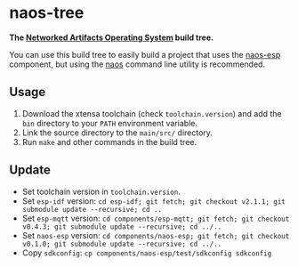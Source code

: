 # naos-tree

**The [Networked Artifacts Operating System](https://github.com/shiftr-io/naos) build tree.**

You can use this build tree to easily build a project that uses the [naos-esp](https://github.com/shiftr-io/naos-esp) component, but using the [naos](https://github.com/shiftr-io/naos) command line utility is recommended.

## Usage

1. Download the xtensa toolchain (check `toolchain.version`) and add the `bin` directory to your `PATH` environment variable.
2. Link the source directory to the `main/src/` directory.
3. Run `make` and other commands in the build tree.

## Update

- Set toolchain version in `toolchain.version`.
- Set `esp-idf` version: `cd esp-idf; git fetch; git checkout v2.1.1; git submodule update --recursive; cd ..`
- Set `esp-mqtt` version: `cd components/esp-mqtt; git fetch; git checkout v0.4.3; git submodule update --recursive; cd ../..`
- Set `naos-esp` version: `cd components/naos-esp; git fetch; git checkout v0.1.0; git submodule update --recursive; cd ../..`
- Copy `sdkconfig`: `cp components/naos-esp/test/sdkconfig sdkconfig`
